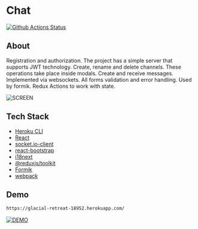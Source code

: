 # Chat

[![Github Actions Status](https://github.com/hexlet-components/projects-frontend-l4-server/workflows/Node%20CI/badge.svg)](https://github.com/hexlet-components/projects-frontend-l4-server/actions)
## About

Registration and authorization. The project has a simple server that supports JWT technology.
Create, rename and delete channels. These operations take place inside modals.
Create and receive messages. Implemented via websockets.
All forms validation and error handling. Used by formik.
Redux Actions to work with state.

![SCREEN](https://raw.githubusercontent.com/marivanno/frontend-project-lvl4/main/src/img/screen.png)

## Tech Stack

* [Heroku CLI](https://devcenter.heroku.com/articles/heroku-cli)
* [React](https://reactjs.org/)
* [socket.io-client](https://socket.io/)
* [react-bootstrap](https://react-bootstrap.netlify.app/)
* [i18next](https://www.i18next.com/)
* [@reduxjs/toolkit](https://devcenter.heroku.com/articles/heroku-cli)
* [Formik](https://formik.org/)
* [webpack](https://webpack.js.org/)

## Demo
```sh
https://glacial-retreat-18952.herokuapp.com/
```

[![DEMO](https://i1.wp.com/generic.wordpress.soton.ac.uk/digital-learning/wp-content/uploads/sites/321/2017/11/DEMO.png?w=399)](https://glacial-retreat-18952.herokuapp.com/)

